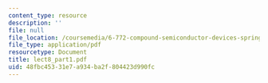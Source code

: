 ```yaml
---
content_type: resource
description: ''
file: null
file_location: /coursemedia/6-772-compound-semiconductor-devices-spring-2003/48fbc45331e7a934ba2f804423d990fc_lect8_part1.pdf
file_type: application/pdf
resourcetype: Document
title: lect8_part1.pdf
uid: 48fbc453-31e7-a934-ba2f-804423d990fc
---
```

